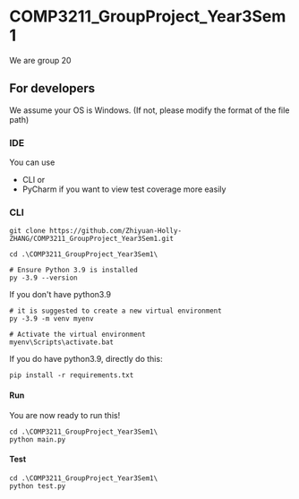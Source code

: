 # COMP3211_GroupProject_Year3Sem1

We are group 20

## For developers
We assume your OS is Windows. (If not, please modify the format of the file path)
### IDE
You can use 
- CLI 
  or
- PyCharm if you want to view test coverage more easily

### CLI
```
git clone https://github.com/Zhiyuan-Holly-ZHANG/COMP3211_GroupProject_Year3Sem1.git

cd .\COMP3211_GroupProject_Year3Sem1\

# Ensure Python 3.9 is installed
py -3.9 --version
```

If you don't have python3.9
```
# it is suggested to create a new virtual environment
py -3.9 -m venv myenv

# Activate the virtual environment
myenv\Scripts\activate.bat
```

If you do have python3.9, directly do this:
```
pip install -r requirements.txt
```

#### Run
You are now ready to run this!

```
cd .\COMP3211_GroupProject_Year3Sem1\
python main.py
```

#### Test
```
cd .\COMP3211_GroupProject_Year3Sem1\
python test.py
```

